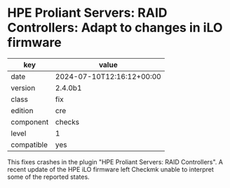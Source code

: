 [//]: # (werk v2)
# HPE Proliant Servers: RAID Controllers: Adapt to changes in iLO firmware

key        | value
---------- | ---
date       | 2024-07-10T12:16:12+00:00
version    | 2.4.0b1
class      | fix
edition    | cre
component  | checks
level      | 1
compatible | yes

This fixes crashes in the plugin "HPE Proliant Servers: RAID Controllers".
A recent update of the HPE iLO firmware left Checkmk unable to interpret some of the reported states.
